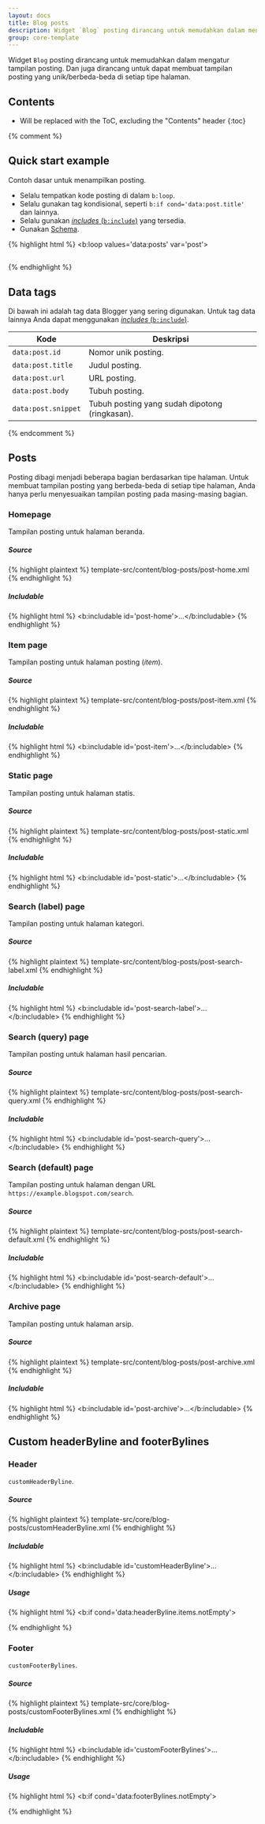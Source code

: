 ```yaml
---
layout: docs
title: Blog posts
description: Widget `Blog` posting dirancang untuk memudahkan dalam mengatur tampilan posting. Dan juga dirancang untuk dapat membuat tampilan posting yang unik/berbeda-beda di setiap tipe halaman.
group: core-template
---
```


Widget `Blog` posting dirancang untuk memudahkan dalam mengatur tampilan posting. Dan juga dirancang untuk dapat membuat tampilan posting yang unik/berbeda-beda di setiap tipe halaman.

## Contents

* Will be replaced with the ToC, excluding the "Contents" header
{:toc}

{% comment %}
## Quick start example

Contoh dasar untuk menampilkan posting.

- Selalu tempatkan kode posting di dalam `b:loop`.
- Selalu gunakan tag kondisional, seperti `b:if cond='data:post.title'` dan lainnya.
- Selalu gunakan [*includes* (`b:include`)](#includes) yang tersedia.
- Gunakan [Schema](https://schema.org).

{% highlight html %}
<b:loop values='data:posts' var='post'>
  <article class='post-example' expr:id='"post-" + data:post.id' itemscope='itemscope' itemtype='http://schema.org/BlogPosting'>
    <!-- Post title -->
    <b:if cond='data:post.title'>
      <h2 class='post-title' itemprop='name headline'>
        <a expr:href='data:post.url' expr:title='data:post.title' itemprop='url'><data:post.title/></a>
      </h2>
    </b:if>
    <!-- Post author -->
    <b:if cond='data:top.showAuthor'>
      <b:include name='include-author'/>
    </b:if>
  </article>
</b:loop>
{% endhighlight %}

## Data tags

Di bawah ini adalah tag data Blogger yang sering digunakan. Untuk tag data lainnya Anda dapat menggunakan [*includes* (`b:include`)](#includes).

| Kode | Deskripsi |
| ---- | --------- |
| `data:post.id` | Nomor unik posting. |
| `data:post.title` | Judul posting. |
| `data:post.url` | URL posting. |
| `data:post.body` | Tubuh posting. |
| `data:post.snippet` | Tubuh posting yang sudah dipotong (ringkasan). |
{% endcomment %}

## Posts

Posting dibagi menjadi beberapa bagian berdasarkan tipe halaman. Untuk membuat tampilan posting yang berbeda-beda di setiap tipe halaman, Anda hanya perlu menyesuaikan tampilan posting pada masing-masing bagian.

### Homepage

Tampilan posting untuk halaman beranda.

##### Source

{% highlight plaintext %}
template-src/content/blog-posts/post-home.xml
{% endhighlight %}

##### Includable

{% highlight html %}
<b:includable id='post-home'>...</b:includable>
{% endhighlight %}

### Item page

Tampilan posting untuk halaman posting (*item*).

##### Source

{% highlight plaintext %}
template-src/content/blog-posts/post-item.xml
{% endhighlight %}

##### Includable

{% highlight html %}
<b:includable id='post-item'>...</b:includable>
{% endhighlight %}

### Static page

Tampilan posting untuk halaman statis.

##### Source

{% highlight plaintext %}
template-src/content/blog-posts/post-static.xml
{% endhighlight %}

##### Includable

{% highlight html %}
<b:includable id='post-static'>...</b:includable>
{% endhighlight %}

### Search (label) page

Tampilan posting untuk halaman kategori.

##### Source

{% highlight plaintext %}
template-src/content/blog-posts/post-search-label.xml
{% endhighlight %}

##### Includable

{% highlight html %}
<b:includable id='post-search-label'>...</b:includable>
{% endhighlight %}

### Search (query) page

Tampilan posting untuk halaman hasil pencarian.

##### Source

{% highlight plaintext %}
template-src/content/blog-posts/post-search-query.xml
{% endhighlight %}

##### Includable

{% highlight html %}
<b:includable id='post-search-query'>...</b:includable>
{% endhighlight %}

### Search (default) page

Tampilan posting untuk halaman dengan URL `https://example.blogspot.com/search`.

##### Source

{% highlight plaintext %}
template-src/content/blog-posts/post-search-default.xml
{% endhighlight %}

##### Includable

{% highlight html %}
<b:includable id='post-search-default'>...</b:includable>
{% endhighlight %}

### Archive page

Tampilan posting untuk halaman arsip.

##### Source

{% highlight plaintext %}
template-src/content/blog-posts/post-archive.xml
{% endhighlight %}

##### Includable

{% highlight html %}
<b:includable id='post-archive'>...</b:includable>
{% endhighlight %}

## Custom headerByline and footerBylines

### Header

`customHeaderByline`.

##### Source

{% highlight plaintext %}
template-src/core/blog-posts/customHeaderByline.xml
{% endhighlight %}

##### Includable

{% highlight html %}
<b:includable id='customHeaderByline'>...</b:includable>
{% endhighlight %}

##### Usage

{% highlight html %}
<b:if cond='data:headerByline.items.notEmpty'>
  <div class='wrapper'>
    <b:include name='customHeaderByline'/>
  </div>
</b:if>
{% endhighlight %}

### Footer

`customFooterBylines`.

##### Source

{% highlight plaintext %}
template-src/core/blog-posts/customFooterBylines.xml
{% endhighlight %}

##### Includable

{% highlight html %}
<b:includable id='customFooterBylines'>...</b:includable>
{% endhighlight %}

##### Usage

{% highlight html %}
<b:if cond='data:footerBylines.notEmpty'>
  <div class='wrapper'>
    <b:include name='customFooterBylines'/>
  </div>
</b:if>
{% endhighlight %}
